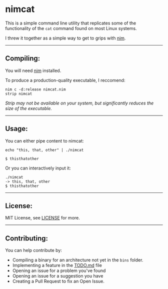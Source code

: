 # nimcat

This is a simple command line utility that replicates some of the functionality of the ```cat``` command found on most Linux systems.

I threw it together as a simple way to get to grips with [nim](http://nim-lang.org).

---

## Compiling:

You will need [nim](http://nim-lang.org) installed.

To produce a production-quality executable, I reccomend:

```
nim c -d:release nimcat.nim
strip nimcat
```

*Strip may not be available on your system, but significantly reduces the size of the executable.*

---

## Usage:

You can either pipe content to nimcat:

```
echo "this, that, other" | ./nimcat

$ thisthatother
```

Or you can interactively input it:

```
./nimcat
-> this, that, other
$ thisthatother
```
---

## License:

MIT License, see [LICENSE](LICENSE) for more.

---

## Contributing:

You can help contribute by:

* Compiling a binary for an architecture not yet in the ```bins``` folder.
* Implementing a feature in the [TODO.md](TODO.md) file
* Opening an issue for a problem you've found
* Opening an issue for a suggestion you have
* Creating a Pull Request to fix an Open Issue.
